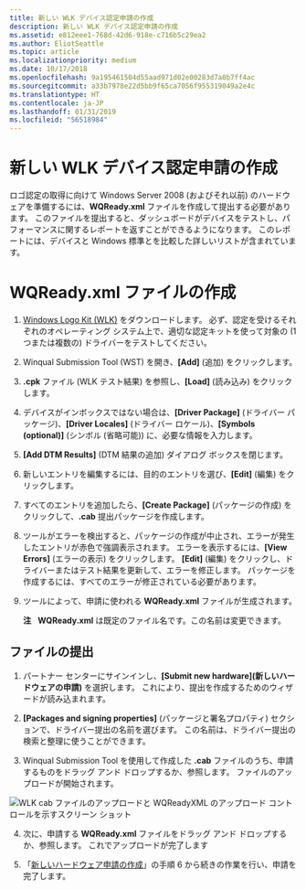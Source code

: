 ```yaml
---
title: 新しい WLK デバイス認定申請の作成
description: 新しい WLK デバイス認定申請の作成
ms.assetid: e812eee1-768d-42d6-918e-c716b5c29ea2
ms.author: EliotSeattle
ms.topic: article
ms.localizationpriority: medium
ms.date: 10/17/2018
ms.openlocfilehash: 9a195461504d55aad971d02e00283d7a0b7ff4ac
ms.sourcegitcommit: a33b7978e22d5bb9f65ca7056f955319049a2e4c
ms.translationtype: HT
ms.contentlocale: ja-JP
ms.lasthandoff: 01/31/2019
ms.locfileid: "56518984"
---
```

# <a name="create-a-new-wlk-device-certification-submission"></a>新しい WLK デバイス認定申請の作成


ロゴ認定の取得に向けて Windows Server 2008 (およびそれ以前) のハードウェアを準備するには、**WQReady.xml** ファイルを作成して提出する必要があります。 このファイルを提出すると、ダッシュボードがデバイスをテストし、パフォーマンスに関するレポートを返すことができるようになります。 このレポートには、デバイスと Windows 標準とを比較した詳しいリストが含まれています。

# <a name="creating-a-wqreadyxml-file"></a>WQReady.xml ファイルの作成

1.  [Windows Logo Kit (WLK)](https://go.microsoft.com/fwlink/p/?LinkId=219237) をダウンロードします。 必ず、認定を受けるそれぞれのオペレーティング システム上で、適切な認定キットを使って対象の (1 つまたは複数の) ドライバーをテストしてください。

2.  Winqual Submission Tool (WST) を開き、**[Add]** (追加) をクリックします。

3.  **.cpk** ファイル (WLK テスト結果) を参照し、**[Load]** (読み込み) をクリックします。

4.  デバイスがインボックスではない場合は、**[Driver Package]** (ドライバー パッケージ)、**[Driver Locales]** (ドライバー ロケール)、**[Symbols (optional)]** (シンボル (省略可能)) に、必要な情報を入力します。

5.  **[Add DTM Results]** (DTM 結果の追加) ダイアログ ボックスを閉じます。

6.  新しいエントリを編集するには、目的のエントリを選び、**[Edit]** (編集) をクリックします。

7.  すべてのエントリを追加したら、**[Create Package]** (パッケージの作成) をクリックして、**.cab** 提出パッケージを作成します。

8.  ツールがエラーを検出すると、パッケージの作成が中止され、エラーが発生したエントリが赤色で強調表示されます。 エラーを表示するには、**[View Errors]** (エラーの表示) をクリックします。 **[Edit]** (編集) をクリックし、ドライバーまたはテスト結果を更新して、エラーを修正します。 パッケージを作成するには、すべてのエラーが修正されている必要があります。

9.  ツールによって、申請に使われる **WQReady.xml** ファイルが生成されます。

    **注**  
    **WQReady.xml** は既定のファイル名です。この名前は変更できます。

## <a name="submitting-your-file"></a>ファイルの提出

1. パートナー センターにサインインし、**[Submit new hardware]\(新しいハードウェアの申請\)** を選択します。 これにより、提出を作成するためのウィザードが読み込まれます。

2. **[Packages and signing properties]** (パッケージと署名プロパティ) セクションで、ドライバー提出の名前を選びます。 この名前は、ドライバー提出の検索と整理に使うことができます。

3. Winqual Submission Tool を使用して作成した **.cab** ファイルのうち、申請するものをドラッグ アンド ドロップするか、参照します。 ファイルのアップロードが開始されます。

![WLK cab ファイルのアップロードと WQReadyXML のアップロード コントロールを示すスクリーン ショット](images/upload-wlk.png)

4. 次に、申請する **WQReady.xml** ファイルをドラッグ アンド ドロップするか、参照します。 これでアップロードが完了します

5. 「[新しいハードウェア申請の作成](create-a-new-hardware-submission.md)」の手順 6 から続きの作業を行い、申請を完了します。
